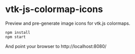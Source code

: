 vtk-js-colormap-icons
=====================

Preview and pre-generate image icons for vtk.js colormaps.

```
npm install
npm start
```

And point your browser to http://localhost:8080/
